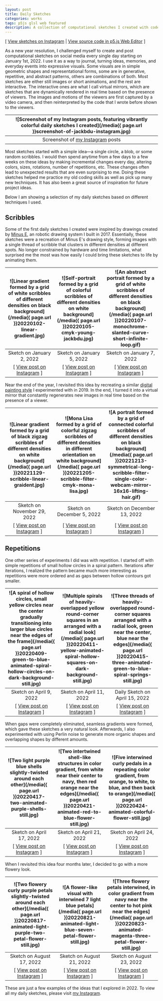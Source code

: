 ```yaml
---
layout: post
title: Daily Sketches
categories: works
tags: p5js glsl web featured
description: A collection of computational sketches I created with code in the year 2022.
---
```


[ [View sketches on Instagram](http://instagram.com/jackbdu/) \| [View source code in p5.js Web Editor](https://editor.p5js.org/jackbdu/sketches) ]

<!--more-->

As a new year resolution, I challenged myself to create and post computational sketches on social media every single day starting on January 1st, 2022. I use it as a way to journal, turning ideas, memories, and everyday events into expressive visuals. Some visuals are in simple geometric shapes and representational forms, some are in generative, repetitive, and abstract patterns, others are combinations of both. Most sketches are either still images or short animations, and the rest are interactive. The interactive ones are what I call virtual mirrors, which are sketches that are dynamically rendered in real time based on the presence of viewers. The images and motions of the viewers are first captured by a video camera, and then reinterpreted by the code that I wrote before shown to the viewers.


![Screenshot of my Instagram posts, featuring vibrantly colorful daily sketches I created](/media{{ page.url }}screenshot-of-jackbdu-instagram.jpg) |
:----------: |
Screenshot of [my Instagram](https://www.instagram.com/jackbdu/) posts |

Most sketches started with a simple idea—a single circle, a blob, or some random scribbles. I would then spend anytime from a few days to a few weeks on these ideas by making incremental changes every day, altering colors, sizes, rotations, number of repetitions, etc. These changes often lead to unexpected results that are even surprising to me. Doing these sketches helped me practice my old coding skills as well as pick up many new techniques. It has also been a great source of inspiration for future project ideas.

Below I am showing a selection of my daily sketches based on different techniques I used.

## Scribbles

Some of the first daily sketches I created were inspired by drawings created by [Minus E](/works/minus-e/), an robotic drawing system I built in 2017. Essentially, these sketches were a recreation of Minus E's drawing style, forming images with a single thread of scribble that clusters in different densities at different spots. No longer constrained by hardware and time limitations, what surprised me the most was how easily I could bring these sketches to life by animating them.

![Linear gradient formed by a grid of white scribbles of different densities on black background](/media{{ page.url }}20220102-linear-gradient.jpg) | ![Self-portrait formed by a grid of colorful scribbles of different densities on white background](/media{{ page.url }}20220105-cmyk-young-jackbdu.jpg) | ![An abstract portrait formed by a grid of white scribbles of different densities on black background](/media{{ page.url }}20220107-monochrome-slanted-curve-short-infinite-loop.gif)
:----------: | :----------: | :----------:
Sketch on January 2, 2022 | Sketch on January 5, 2022 | Sketch on January 7, 2022
[ [View post on Instagram](https://www.instagram.com/p/CYOergphFY1/) ] | [ [View post on Instagram](https://www.instagram.com/p/CYWGTULBSrD/) ] | [ [View post on Instagram](https://www.instagram.com/p/CYaHPxBBCQu/) ]

Near the end of the year, I revisited this idea by recreating a similar [digital painting style](/works/digital-self-portraits/) I experimented with in 2019. In the end, I turned it into a virtual mirror that constantly regenerates new images in real time based on the presence of a viewer.

![Linear gradient formed by a grid of black zigzag scribbles of different densities on white background](/media{{ page.url }}20221129-scribble-linear-graident.jpg) | ![Mona Lisa formed by a grid of colorful zigzag scribbles of different densities in different orientation on white background](/media{{ page.url }}20221205-scribble-filter-cmyk-mona-lisa.jpg) | ![A portrait formed by a grid of connected colorful scribbles of different densities on black background](/media{{ page.url }}20221213-symmetrical-long-scribble-filter-single-color-webcam-mirror-16x16-lifting-hair.gif)
:----------: | :----------: | :----------:
Sketch on November 29, 2022 | Sketch on December 5, 2022 | Sketch on December 13, 2022
[ [View post on Instagram](https://www.instagram.com/p/ClivVW4rj9W/) ] | [ [View post on Instagram](https://www.instagram.com/p/ClzKQwHpHYu/) ] | [ [View post on Instagram](https://www.instagram.com/p/CmIBzGdB0yz/) ]

## Repetitions

One other series of experiments I did was with repetition. I started off with simple repetitions of small hollow circles in a spiral pattern. Iterations after iterations, I realized the pattern became much more interesting as repetitions were more ordered and as gaps between hollow contours got smaller.

![A spiral of hollow circles, small yellow circles near the center gradually transitioning into larger blue circles near the edges of the frame](/media{{ page.url }}20220409-green-to-blue-animated-spiral-hollow-circles-on-dark-background-still.jpg) | ![Multiple spirals of heavily-overlapped yellow round-corner squares in an arranged with a radial look](/media{{ page.url }}20220411-yellow-animated-spiral-hollow-squares-on-dark-background-still.jpg) | ![Three threads of heavily-overlapped round-corner squares arranged with a radial look, green near the center, blue near the edges](/media{{ page.url }}20220415-three-animated-green-to-blue-spiral-springs-still.jpg) |
:----------: | :----------: | :----------:
Sketch on April 9, 2022 | Sketch on April 11, 2022 | Daily Sketch on April 15, 2022
[ [View post on Instagram](https://www.instagram.com/p/CcI-WLZL8kO/) ] | [ [View post on Instagram](https://www.instagram.com/p/CcOY3P2rY5D/) ] | [ [View post on Instagram](https://www.instagram.com/p/CcYqJzGrRiV/) ]

When gaps were completely eliminated, seamless gradients were formed, which gave these sketches a very natural look. Afterwards, I also experimented with using Perlin noise to generate more organic shapes and overlapping shapes by different amounts.

![Two light purple blue shells slightly-twisted around each other](/media{{ page.url }}20220417-two-animated-purple-shells-still.jpg) | ![Two intertwined shell-like structures in color gradient, from white near their center to navy, then red orange near the edges](/media{{ page.url }}20220421-animated-red-to-blue-flower-still.jpg) | ![Five interwined curly pedals in a repeating color gradient, from orange, to white, to blue, and then back to orange](/media{{ page.url }}20220424-animated-colorful-flower-still.jpg) |
:----------: | :----------: | :----------:
Sketch on April 17, 2022 | Sketch on April 21, 2022 | Sketch on April 24, 2022
[ [View post on Instagram](https://www.instagram.com/p/Ccd3dlNrWpC/) ] | [ [View post on Instagram](https://www.instagram.com/p/CcoKDVvr9W1/) ] | [ [View post on Instagram](https://www.instagram.com/p/Ccvopnjr3Sl/) ]

When I revisited this idea four months later, I decided to go with a more flowery look.

![Two flowery curly purple petals slightly-twisted around each other](/media{{ page.url }}20220817-animated-light-purple-two-petal-flower-still.jpg) | ![A flower-like visual with interwined 7 light blue petals](/media{{ page.url }}20220821-animated-light-blue-seven-petal-flower-still.jpg) | ![Three flowery petals interwined, in color gradient from navy near the center to hot pink near the edges](/media{{ page.url }}20220823-animated-magenta-three-petal-flower-still.jpg) |
:----------: | :----------: | :----------:
Sketch on August 17, 2022 | Sketch on August 21, 2022 | Sketch on August 23, 2022
[ [View post on Instagram](https://www.instagram.com/p/ChWpFj5OG89/) ] | [ [View post on Instagram](https://www.instagram.com/p/ChgbiSYMzKL/) ] | [ [View post on Instagram](https://www.instagram.com/p/Chmp_MirW8z/) ]

These are just a few examples of the ideas that I explored in 2022. To view all my daily sketches, please visit [my Instagram](http://instagram.com/jackbdu/).
